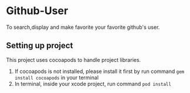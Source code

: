 # Github-User

To search,display and make favorite your favorite github's user.

## Setting up project

This project uses cocoapods to handle project libraries.
1. If cocoapods is not installed, please install it first by run command `gem install cocoapods` in your terminal
2. In terminal, inside your xcode project, run command `pod install`